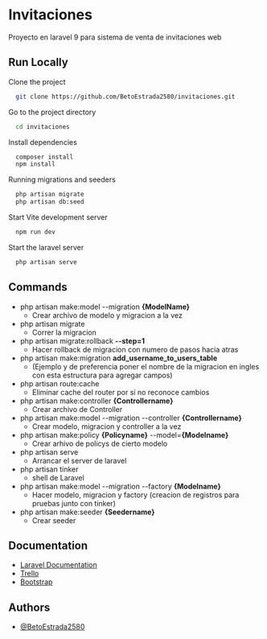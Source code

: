 
# Invitaciones

Proyecto en laravel 9 para sistema de venta de invitaciones web

## Run Locally

Clone the project

```bash
  git clone https://github.com/BetoEstrada2580/invitaciones.git
```

Go to the project directory

```bash
  cd invitaciones
```

Install dependencies

```bash
  composer install
  npm install
```

Running migrations and seeders

```bash
  php artisan migrate
  php artisan db:seed
```

Start Vite development server

```bash
  npm run dev
```

Start the laravel server

```bash
  php artisan serve
```

## Commands

- php artisan make:model --migration **{ModelName}**
    - Crear archivo de modelo y migracion a la vez
-  php artisan migrate
    - Correr la migracion
-  php artisan migrate:rollback **--step=1**
    - Hacer rollback de migracion con numero de pasos hacia atras
-  php artisan make:migration **add_username_to_users_table**
    - (Ejemplo y de preferencia poner el nombre de la migracion en ingles con esta estructura para agregar campos)
- php artisan route:cache
    - Eliminar cache del router por sí no reconoce cambios
- php artisan make:controller **{Controllername}**
    - Crear archivo de Controller
- php artisan make:model --migration --controller **{Controllername}**
    - Crear modelo, migracion y controller a la vez
- php artisan make:policy **{Policyname}** --model=**{Modelname}**
    - Crear arhivo de policys de cierto modelo
- php artisan serve
    - Arrancar el server de laravel
- php artisan tinker
    - shell de Laravel
- php artisan make:model --migration --factory **{Modelname}**
    - Hacer modelo, migracion y factory (creacion de registros para pruebas junto con tinker)
- php artisan make:seeder **{Seedername}**
    - Crear seeder
## Documentation

- [Laravel Documentation](https://laravel.com/docs/9.x)
- [Trello](https://trello.com/b/HrYki7FI/invitaciones)
- [Bootstrap](https://getbootstrap.com/docs/5.2/getting-started/introduction/)
## Authors

- [@BetoEstrada2580](https://github.com/BetoEstrada2580)
